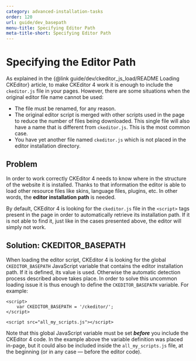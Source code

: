 ```yaml
---
category: advanced-installation-tasks
order: 120
url: guide/dev_basepath
menu-title: Specifying Editor Path
meta-title-short: Specifying Editor Path
---
```

<!--
Copyright (c) 2003-2020, CKSource - Frederico Knabben. All rights reserved.
For licensing, see LICENSE.md.
-->

# Specifying the Editor Path #

As explained in the {@link guide/dev/ckeditor_js_load/README Loading CKEditor} article, to make CKEditor 4 work it is enough to include the `ckeditor.js` file in your pages. However, there are some situations when the original editor file name cannot be used:

* The file must be renamed, for any reason.
* The original editor script is merged with other scripts used in the page to reduce the number of files being downloaded. This single file will also have a name that is different from `ckeditor.js`. This is the most common case.
* You have yet another file named `ckeditor.js` which is not placed in the editor installation directory.

## Problem ##

In order to work correctly CKEditor 4 needs to know where in the structure of the website it is installed. Thanks to that information the editor is able to load other resource files like skins, language files, plugins, etc. In other words, the **editor installation path** is needed.

By default, CKEditor 4 is looking for the `ckeditor.js` file in the `<script>` tags present in the page in order to automatically retrieve its installation path. If it is not able to find it, just like in the cases presented above, the editor will simply not work.

## Solution: CKEDITOR_BASEPATH ##

When loading the editor script, CKEditor 4 is looking for the global `CKEDITOR_BASEPATH` JavaScript variable that contains the editor installation path. If it is defined, its value is used. Otherwise the automatic detection process described above takes place. In order to solve this uncommon loading issue it is thus enough to define the `CKEDITOR_BASEPATH` variable. For example:
```
<script>
    var CKEDITOR_BASEPATH = '/ckeditor/';
</script>

<script src="all_my_scripts.js"></script>
```

Note that this global JavaScript variable must be set ***before*** you include the CKEditor 4 code. In the example above the variable definition was placed in-page, but it could also be included inside the `all_my_scripts.js` file, at the beginning (or in any case &mdash; before the editor code).
